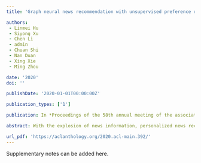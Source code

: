 ```yaml
---
title: 'Graph neural news recommendation with unsupervised preference disentanglement'

authors:
 - Linmei Hu
 - Siyong Xu
 - Chen Li
 - admin
 - Chuan Shi
 - Nan Duan
 - Xing Xie
 - Ming Zhou

date: '2020'
doi: ''

publishDate: '2020-01-01T00:00:00Z'

publication_types: ['1']

publication: In *Proceedings of the 58th annual meeting of the association for computational …*

abstract: With the explosion of news information, personalized news recommendation has become very important for users to quickly find their interested contents. Most existing methods usually learn the representations of users and news from news contents for recommendation. However, they seldom consider high-order connectivity underlying the user-news interactions. Moreover, existing methods failed to disentangle a user’s latent preference factors which cause her clicks on different news. In this paper, we model the user-news interactions as a bipartite graph and propose a novel Graph Neural News Recommendation model with Unsupervised Preference Disentanglement, named GNUD. Our model can encode high-order relationships into user and news representations by information propagation along the graph. Furthermore, the learned representations are disentangled with latent preference factors by a neighborhood routing algorithm, which can enhance expressiveness and interpretability. A preference regularizer is also designed to force each disentangled subspace to independently reflect an isolated preference, improving the quality of the disentangled representations. Experimental results on real-world news datasets demonstrate that our proposed model can effectively improve the performance of news recommendation and outperform state-of-the-art news recommendation methods.

url_pdf: 'https://aclanthology.org/2020.acl-main.392/'
---
```


Supplementary notes can be added here.
